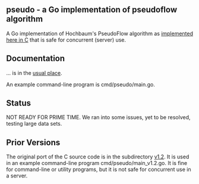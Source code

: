 <h2>pseudo - a Go implementation of pseudoflow algorithm</h2>

A Go implementation of Hochbaum's PseudoFlow algorithm as [implemented here in C][c_ref] that is safe for concurrent (server) use.

<h2>Documentation</h2>

... is in the [usual place][docs].

An example command-line program is cmd/pseudo/main.go.

<h2>Status</h2>

NOT READY FOR PRIME TIME.  We ran into some issues, yet to be resolved, testing large data sets.

<h2>Prior Versions</h2>

The original port of the C source code is in the subdirectory [v1.2][v1.2]. It is used in an example command-line program cmd/pseudo/main_v1.2.go.  It is fine for command-line or utility programs, but it is not safe for concurrent use in a server.

[c_ref]: http://riot.ieor.berkeley.edu/Applications/Pseudoflow/maxflow.html
[docs]: https://godoc.org/github.com/clbanning/pseudo
[v1.2]: https://github.com/clbanning/pseudo/v1.2
